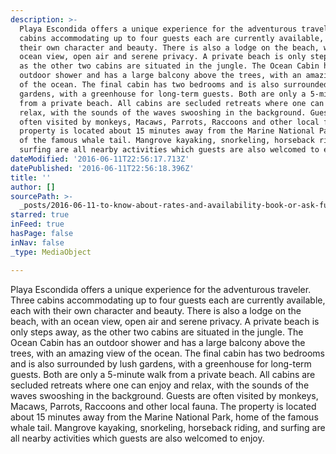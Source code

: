```yaml
---
description: >-
  Playa Escondida offers a unique experience for the adventurous traveler. Three
  cabins accommodating up to four guests each are currently available, each with
  their own character and beauty. There is also a lodge on the beach, with an
  ocean view, open air and serene privacy. A private beach is only steps away,
  as the other two cabins are situated in the jungle. The Ocean Cabin has an
  outdoor shower and has a large balcony above the trees, with an amazing view
  of the ocean. The final cabin has two bedrooms and is also surrounded by lush
  gardens, with a greenhouse for long-term guests. Both are only a 5-minute walk
  from a private beach. All cabins are secluded retreats where one can enjoy and
  relax, with the sounds of the waves swooshing in the background. Guests are
  often visited by monkeys, Macaws, Parrots, Raccoons and other local fauna. The
  property is located about 15 minutes away from the Marine National Park, home
  of the famous whale tail. Mangrove kayaking, snorkeling, horseback riding, and
  surfing are all nearby activities which guests are also welcomed to enjoy.
dateModified: '2016-06-11T22:56:17.713Z'
datePublished: '2016-06-11T22:56:18.396Z'
title: ''
author: []
sourcePath: >-
  _posts/2016-06-11-to-know-about-rates-and-availability-book-or-ask-further-qu.md
starred: true
inFeed: true
hasPage: false
inNav: false
_type: MediaObject

---
```

Playa Escondida offers a unique experience for the adventurous traveler. Three cabins accommodating up to four guests each are currently available, each with their own character and beauty. There is also a lodge on the beach, with an ocean view, open air and serene privacy. A private beach is only steps away, as the other two cabins are situated in the jungle. The Ocean Cabin has an outdoor shower and has a large balcony above the trees, with an amazing view of the ocean. The final cabin has two bedrooms and is also surrounded by lush gardens, with a greenhouse for long-term guests. Both are only a 5-minute walk from a private beach. All cabins are secluded retreats where one can enjoy and relax, with the sounds of the waves swooshing in the background. Guests are often visited by monkeys, Macaws, Parrots, Raccoons and other local fauna. The property is located about 15 minutes away from the Marine National Park, home of the famous whale tail. Mangrove kayaking, snorkeling, horseback riding, and surfing are all nearby activities which guests are also welcomed to enjoy.